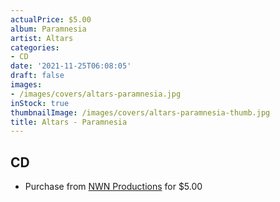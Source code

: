 ```yaml
---
actualPrice: $5.00
album: Paramnesia
artist: Altars
categories:
- CD
date: '2021-11-25T06:08:05'
draft: false
images:
- /images/covers/altars-paramnesia.jpg
inStock: true
thumbnailImage: /images/covers/altars-paramnesia-thumb.jpg
title: Altars - Paramnesia
---
```


## CD
* Purchase from [NWN Productions](http://shop.nwnprod.com/index.php?route=product/product&path=93&product_id=3638&sort=pd.name&order=ASC) for $5.00
